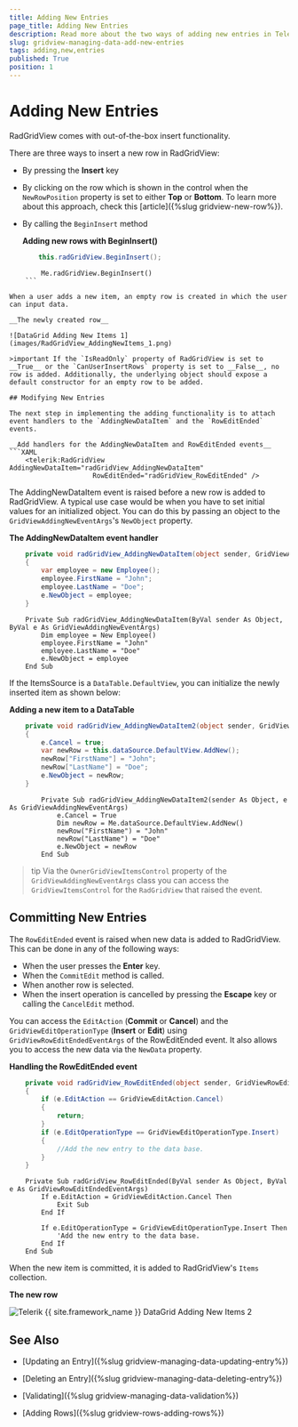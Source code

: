 ```yaml
---
title: Adding New Entries
page_title: Adding New Entries
description: Read more about the two ways of adding new entries in Telerik's DataGrid - by pressing the Insert key or by calling the BeginInsert method.
slug: gridview-managing-data-add-new-entries
tags: adding,new,entries
published: True
position: 1
---
```


# Adding New Entries

RadGridView comes with out-of-the-box insert functionality.

There are three ways to insert a new row in RadGridView:

* By pressing the __Insert__ key
* By clicking on the row which is shown in the control when the `NewRowPosition` property is set to either __Top__ or __Bottom__. To learn more about this approach, check this [article]({%slug gridview-new-row%}).
* By calling the `BeginInsert` method

	__Adding new rows with BeginInsert()__
	```C#
		this.radGridView.BeginInsert();
	```
```VB.NET
		Me.radGridView.BeginInsert()
	```

When a user adds a new item, an empty row is created in which the user can input data.

__The newly created row__

![DataGrid Adding New Items 1](images/RadGridView_AddingNewItems_1.png)

>important If the `IsReadOnly` property of RadGridView is set to __True__ or the `CanUserInsertRows` property is set to __False__, no row is added. Additionally, the underlying object should expose a default constructor for an empty row to be added.

## Modifying New Entries

The next step in implementing the adding functionality is to attach event handlers to the `AddingNewDataItem` and the `RowEditEnded` events.

__Add handlers for the AddingNewDataItem and RowEditEnded events__
```XAML
	<telerik:RadGridView AddingNewDataItem="radGridView_AddingNewDataItem"
	                 RowEditEnded="radGridView_RowEditEnded" />
```

The AddingNewDataItem event is raised before a new row is added to RadGridView. A typical use case would be when you have to set initial values for an initialized object. You can do this by passing an object to the `GridViewAddingNewEventArgs`'s `NewObject` property.

__The AddingNewDataItem event handler__
```C#
	private void radGridView_AddingNewDataItem(object sender, GridViewAddingNewEventArgs e)
	{
	    var employee = new Employee();
	    employee.FirstName = "John";
	    employee.LastName = "Doe";
	    e.NewObject = employee;
	}
```
```VB.NET
	Private Sub radGridView_AddingNewDataItem(ByVal sender As Object, ByVal e As GridViewAddingNewEventArgs)
	    Dim employee = New Employee()
	    employee.FirstName = "John"
	    employee.LastName = "Doe"
	    e.NewObject = employee
	End Sub
```

If the ItemsSource is a `DataTable.DefaultView`, you can initialize the newly inserted item as shown below:

__Adding a new item to a DataTable__
```C#
	private void radGridView_AddingNewDataItem2(object sender, GridViewAddingNewEventArgs e)
	{
	    e.Cancel = true;
	    var newRow = this.dataSource.DefaultView.AddNew();
	    newRow["FirstName"] = "John";
	    newRow["LastName"] = "Doe";
	    e.NewObject = newRow;
	}
```
```VB.NET
		Private Sub radGridView_AddingNewDataItem2(sender As Object, e As GridViewAddingNewEventArgs)
		    e.Cancel = True
		    Dim newRow = Me.dataSource.DefaultView.AddNew()
		    newRow("FirstName") = "John"
		    newRow("LastName") = "Doe"
		    e.NewObject = newRow
		End Sub
```

>tip Via the `OwnerGridViewItemsControl` property of the `GridViewAddingNewEventArgs` class you can access the `GridViewItemsControl` for the `RadGridView` that raised the event.

## Committing New Entries

The `RowEditEnded` event is raised when new data is added to RadGridView. This can be done in any of the following ways: 

* When the user presses the __Enter__ key.
* When the `CommitEdit` method is called.
* When another row is selected.
* When the insert operation is cancelled by pressing the __Escape__ key or calling the `CancelEdit` method.

You can access the `EditAction` (__Commit__ or __Cancel__) and the `GridViewEditOperationType` (__Insert__ or __Edit__) using `GridViewRowEditEndedEventArgs` of the RowEditEnded event. It also allows you to access the new data via the `NewData` property.

__Handling the RowEditEnded event__
```C#
	private void radGridView_RowEditEnded(object sender, GridViewRowEditEndedEventArgs e)
	{
	    if (e.EditAction == GridViewEditAction.Cancel)
	    {
	        return;
	    }
	    if (e.EditOperationType == GridViewEditOperationType.Insert)
	    {
	        //Add the new entry to the data base.
	    }
	}
```
```VB.NET
	Private Sub radGridView_RowEditEnded(ByVal sender As Object, ByVal e As GridViewRowEditEndedEventArgs)
	    If e.EditAction = GridViewEditAction.Cancel Then
	        Exit Sub
	    End If
	
	    If e.EditOperationType = GridViewEditOperationType.Insert Then
	        'Add the new entry to the data base.
	    End If
	End Sub
```

When the new item is committed, it is added to RadGridView's `Items` collection.

__The new row__

![Telerik {{ site.framework_name }} DataGrid Adding New Items 2](images/RadGridView_AddingNewItems_2.png)

## See Also

 * [Updating an Entry]({%slug gridview-managing-data-updating-entry%})

 * [Deleting an Entry]({%slug gridview-managing-data-deleting-entry%})

 * [Validating]({%slug gridview-managing-data-validation%})

 * [Adding Rows]({%slug gridview-rows-adding-rows%})
